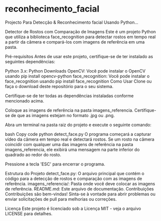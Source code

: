 # reconhecimento_facial
Projecto Para Detecção &amp; Reconhecimento facial Usando Python...

Detector de Rostos com Comparação de Imagens
Este é um projeto Python que utiliza a biblioteca face_recognition para detectar rostos em tempo real a partir da câmera e compará-los com imagens de referência em uma pasta.

Pré-requisitos
Antes de usar este projeto, certifique-se de ter instalado as seguintes dependências:

Python 3.x: Python Downloads
OpenCV: Você pode instalar o OpenCV usando pip install opencv-python
face_recognition: Você pode instalar o face_recognition usando pip install face_recognition
Como Usar
Clone ou faça o download deste repositório para o seu sistema.

Certifique-se de ter todas as dependências instaladas conforme mencionado acima.

Coloque as imagens de referência na pasta imagens_referencia. Certifique-se de que as imagens estejam no formato .jpg ou .png.

Abra um terminal na pasta raiz do projeto e execute o seguinte comando:

bash
Copy code
python detect_face.py
O programa começará a capturar vídeo da câmera em tempo real e detectará rostos. Se um rosto na câmera coincidir com qualquer uma das imagens de referência na pasta imagens_referencia, ele exibirá uma mensagem na parte inferior do quadrado ao redor do rosto.

Pressione a tecla 'ESC' para encerrar o programa.

Estrutura do Projeto
detect_face.py: O arquivo principal que contém o código para a detecção de rostos e comparação com as imagens de referência.
imagens_referencia/: Pasta onde você deve colocar as imagens de referência.
README.md: Este arquivo de documentação.
Contribuições
Contribuições são bem-vindas! Sinta-se à vontade para abrir problemas ou enviar solicitações de pull para melhorias ou correções.

Licença
Este projeto é licenciado sob a Licença MIT - veja o arquivo LICENSE para detalhes.
